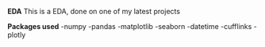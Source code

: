 
**EDA**
This is a EDA, done on one of my latest projects

**Packages used**
-numpy
-pandas
-matplotlib
-seaborn
-datetime
-cufflinks
-plotly
